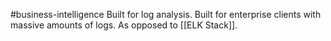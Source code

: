 #business-intelligence 
Built for log analysis. Built for enterprise clients with massive amounts of logs. As opposed to [[ELK Stack]].